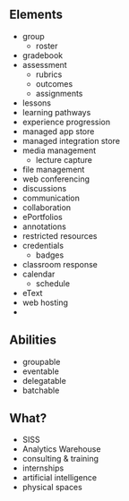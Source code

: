 ## Elements
* group
	* roster
* gradebook
* assessment
	* rubrics
	* outcomes
	* assignments
* lessons
* learning pathways
* experience progression
* managed app store
* managed integration store
* media management
	* lecture capture
* file management
* web conferencing
* discussions
* communication
* collaboration
* ePortfolios
* annotations
* restricted resources
* credentials
	* badges
* classroom response
* calendar
	* schedule
* eText
* web hosting
* 

## Abilities
* groupable
* eventable
* delegatable
* batchable




## What?
* SISS
* Analytics Warehouse
* consulting & training
* internships
* artificial intelligence
* physical spaces